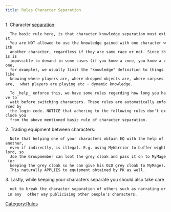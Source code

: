 ```yaml
---
title: Rules Character Separation
---
```


1\. Character [separation](Rules_Separation "wikilink"):

`  The basic rule here, is that character knowledge separation must exist. `
`  You are NOT allowed to use the knowledge gained with one character with`
`  another character, regardless if they are same race or not. Since this is`
`  impossible to demand in some cases (if you know a zone, you know a zone, `
`  for example), we usually limit the "knowledge" definition to things like`
`  knowing where players are, where dropped objects are, where corpses are,`
`  what players are playing etc - dynamic knowledge.`

`  To _help_ enforce this, we have some rules regarding how long you have to`
`  wait before switching characters. These rules are automatically enforced by`
`  the login code. NOTICE that adhering to the following rules don't exclude you`
`  from the above mentioned basic rule of character separation. `

2\. Trading equipment between characters:

`  Note that helping one of your characters obtain EQ with the help of another,`
`  even if indirectly, is illegal. E.g. using MyWarrior to buffer wightlord, so `
`  Joe the Groupmember can loot the grey cloak and pass it on to MyMage (or `
`  keeping the grey cloak so he can give his OLD grey cloak to MyMage).`
`  This naturally APPLIES to equipment obtained by PK as well.`

3\. Lastly, while keeping your characters separate you should also take
care

`  not to break the character separation of others such as narrating or in any`
`  other way publicising other people's characters.`

[Category:Rules](Category:Rules "wikilink")